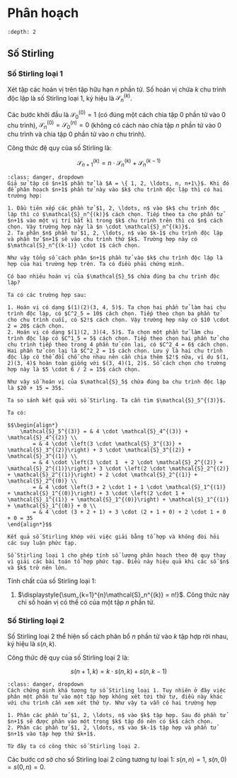 # Phân hoạch

```{contents}
:depth: 2
```

## Số Stirling

### Số Stirling loại 1

Xét tập các hoán vị trên tập hữu hạn $n$ phần tử. Số hoán vị chứa $k$ chu trình độc lập là số Stirling loại 1, ký hiệu là $\mathcal{S}_n^{(k)}$.

Các bước khởi đầu là $\mathcal{S}_0^{(0)} = 1$ (có đúng một cách chia tập 0 phần tử vào 0 chu trình), $\mathcal{S}_n^{(0)} = \mathcal{S}_0^{(n)} = 0$ (không có cách nào chia tập $n$ phần tử vào 0 chu trình và chia tập 0 phần tử vào $n$ chu trình).

Công thức đệ quy của số Stirling là:

$$\begin{equation}
    \mathcal{S}_{n+1}^{(k)} = n \cdot \mathcal{S}_n^{(k)} + \mathcal{S}_{n}^{(k-1)}
\end{equation}$$

```{admonition} **Chứng minh.**
:class: danger, dropdown
Giả sử tập có $n+1$ phần tử là $A = \{ 1, 2, \ldots, n, n+1\}$. Khi đó để phân hoạch $n+1$ phần tử này vào $k$ chu trình độc lập thì có hai trường hợp:

1. Đầu tiên xếp các phần tử $1, 2, \ldots, n$ vào $k$ chu trình độc lập thì có $\mathcal{S}_n^{(k)}$ cách chọn. Tiếp theo ta cho phần tử $n+1$ vào một vị trí bất kì trong $k$ chu trình trên thì có $n$ cách chọn. Vậy trường hợp này là $n \cdot \mathcal{S}_n^{(k)}$.
2. Ta phân $n$ phần tử $1, 2, \ldots, n$ vào $k-1$ chu trình độc lập và phần tử $n+1$ sẽ vào chu trình thứ $k$. Trường hợp này có $\mathcal{S}_n^{(k-1)} \cdot 1$ cách chọn.

Như vậy tổng số cách phân $n+1$ phần tử vào $k$ chu trình độc lập là hợp của hai trường hợp trên. Ta có điều phải chứng minh.
```

````{prf:example}
Có bao nhiêu hoán vị của $\mathcal{S}_5$ chứa đúng ba chu trình độc lập?

Ta có các trường hợp sau:

1. Hoán vị có dạng $(1)(2)(3, 4, 5)$. Ta chọn hai phần tử làm hai chu trình độc lập, có $C^2_5 = 10$ cách chọn. Tiếp theo chọn ba phần tử cho chu trình cuối, có $2!$ cách chọn. Vậy trường hợp này có $10 \cdot 2 = 20$ cách chọn.
2. Hoán vị có dạng $(1)(2, 3)(4, 5)$. Ta chọn một phần tử làm chu trình độc lập có $C^1_5 = 5$ cách chọn. Tiếp theo chọn hai phần tử cho chu trình tiếp theo trong 4 phần tử còn lại, có $C^2_4 = 6$ cách chọn. Hai phần tử còn lại là $C^2_2 = 1$ cách chọn. Lưu ý là hai chu trình độc lập có thể đổi chỗ cho nhau nên cần chia thêm $2!$ nữa, ví dụ $(1, 2)(3, 4)$ hoàn toàn giống với $(3, 4)(1, 2)$. Số cách chọn cho trường hợp này là $5 \cdot 6 / 2 = 15$ cách chọn.

Như vậy số hoán vị của $\mathcal{S}_5$ chứa đúng ba chu trình độc lập là $20 + 15 = 35$.

Ta so sánh kết quả với số Stirling. Ta cần tìm $\mathcal{S}_5^{(3)}$.

Ta có:

$$\begin{align*}
    \mathcal{S}_5^{(3)} = & 4 \cdot \mathcal{S}_4^{(3)} + \mathcal{S}_4^{(2)} \\
        = & 4 \cdot \left(3 \cdot \mathcal{S}_3^{(3)} + \mathcal{S}_3^{(2)}\right) + 3 \cdot \mathcal{S}_3^{(2)} + \mathcal{S}_3^{(1)} \\
        = & 4 \cdot \left(3 \cdot 1  + 2 \cdot \mathcal{S}_2^{(2)} + \mathcal{S}_2^{(1)}\right) + 3 \cdot \left(2 \cdot \mathcal{S}_2^{(2)} + \mathcal{S}_2^{(1)}\right) + 2 \cdot \mathcal{S}_2^{(1)} + \mathcal{S}_2^{(0)} \\
        = & 4 \cdot \left(3 + 2 \cdot 1 + 1 \cdot \mathcal{S}_1^{(1)} + \mathcal{S}_1^{(0)}\right) + 3 \cdot \left(2 \cdot 1 + \mathcal{S}_1^{(1)} + \mathcal{S}_1^{(0)}\right) + \mathcal{S}_1^{(1)} + \mathcal{S}_1^{(0)} + 0 \\
        = & 4 \cdot (3 + 2 + 1) + 3 \cdot (2 + 1 + 0) + 2 \cdot 1 + 0 + 0 = 35
\end{align*}$$

Kết quả số Stirling khớp với việc giải bằng tổ hợp và không đòi hỏi các suy luận phức tạp.
````

````{prf:remark}
Số Stirling loại 1 cho phép tính số lượng phân hoạch theo đệ quy thay vì giải các bài toán tổ hợp phức tạp. Điều này hiệu quả khi các số $n$ và $k$ trở nên lớn.
````

Tính chất của số Stirling loại 1:

1. $\displaystyle{\sum_{k=1}^{n}\mathcal{S}_n^{(k)} = n!}$. Công thức này chỉ số hoán vị có thể có của một tập $n$ phần tử.

### Số Stirling loại 2

Số Stirling loại 2 thể hiện số cách phân bổ $n$ phần tử vào $k$ tập hợp rời nhau, ký hiệu là $s(n, k)$.

Công thức đệ quy của số Stirling loại 2 là:

$$\begin{equation}
    s(n+1, k) = k \cdot s(n, k) + s(n, k-1)
\end{equation}$$

```{admonition} **Chứng minh.**
:class: danger, dropdown
Cách chứng minh khá tương tự số Stirling loại 1. Tuy nhiên ở đây việc phân một phần tử vào một tập hợp không xét tới thứ tự, điều này khác với chu trình cần xem xét thứ tự. Như vậy ta vẫn có hai trường hợp

1. Phân các phần tử $1, 2, \ldots, n$ vào $k$ tập hợp. Sau đó phần tử $n+1$ sẽ được phân vào một trong $k$ tập đó nên có $k$ cách chọn.
2. Phân các phần tử $1, 2, \ldots, n$ vào $k-1$ tập hợp và phần tử $n+1$ vào tập hợp thứ $k+1$.

Từ đây ta có công thức số Stirling loại 2.
```

Các bước cơ sở cho số Stirling loại 2 cũng tương tự loại 1: $s(n, n) = 1$, $s(n, 0) = s(0, n) = 0$.
